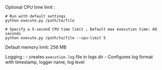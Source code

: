 
  Optional CPU time limit :
  ```
  # Run with default settings
python execute.py /path/to/file

  # Specify a 5-second CPU time limit , Default max execution time: 60 seconds
python execute.py /path/to/file --cpu-limit 5
  ```
  Default memory limit: 256 MB

  Logging : 
    - creates ```execution.log``` file in logs dir
    - Configures log format with timestamp, logger name, log level

    
